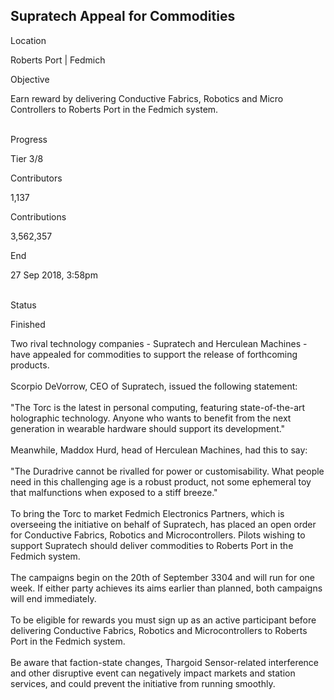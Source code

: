 ## Supratech Appeal for Commodities

Location

Roberts Port \| Fedmich

Objective

Earn reward by delivering Conductive Fabrics, Robotics and Micro
Controllers to Roberts Port in the Fedmich system.

\
Progress

Tier 3/8

Contributors

1,137

Contributions

3,562,357

End

27 Sep 2018, 3:58pm

\
Status

Finished

Two rival technology companies - Supratech and Herculean Machines - have
appealed for commodities to support the release of forthcoming
products.\
\
Scorpio DeVorrow, CEO of Supratech, issued the following statement:\
\
\"The Torc is the latest in personal computing, featuring
state-of-the-art holographic technology. Anyone who wants to benefit
from the next generation in wearable hardware should support its
development.\"\
\
Meanwhile, Maddox Hurd, head of Herculean Machines, had this to say:\
\
\"The Duradrive cannot be rivalled for power or customisability. What
people need in this challenging age is a robust product, not some
ephemeral toy that malfunctions when exposed to a stiff breeze.\"\
\
To bring the Torc to market Fedmich Electronics Partners, which is
overseeing the initiative on behalf of Supratech, has placed an open
order for Conductive Fabrics, Robotics and Microcontrollers. Pilots
wishing to support Supratech should deliver commodities to Roberts Port
in the Fedmich system.\
\
The campaigns begin on the 20th of September 3304 and will run for one
week. If either party achieves its aims earlier than planned, both
campaigns will end immediately.\
\
To be eligible for rewards you must sign up as an active participant
before delivering Conductive Fabrics, Robotics and Microcontrollers to
Roberts Port in the Fedmich system.\
\
Be aware that faction-state changes, Thargoid Sensor-related
interference and other disruptive event can negatively impact markets
and station services, and could prevent the initiative from running
smoothly.
